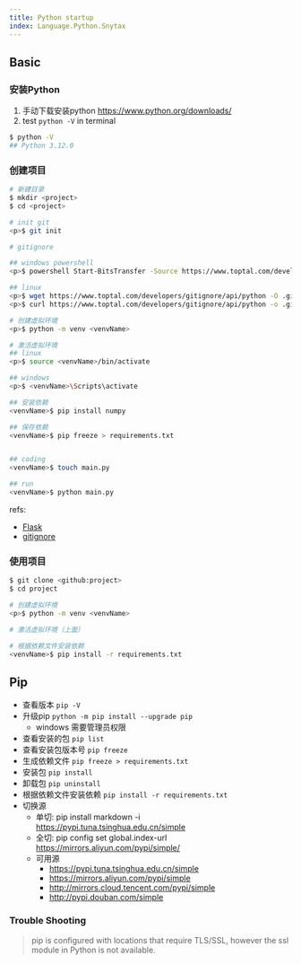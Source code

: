 ```yaml
---
title: Python startup
index: Language.Python.Snytax
---
```




## Basic

### 安装Python

1. 手动下载安装python <https://www.python.org/downloads/>
2. test `python -V` in terminal

``` bash
$ python -V
## Python 3.12.0
```

### 创建项目


``` bash
# 新建目录
$ mkdir <project>
$ cd <project>

# init git
<p>$ git init

# gitignore

## windows powershell
<p>$ powershell Start-BitsTransfer -Source https://www.toptal.com/developers/gitignore/api/python -Destination .gitignore

## linux
<p>$ wget https://www.toptal.com/developers/gitignore/api/python -O .gitignore
<p>$ curl https://www.toptal.com/developers/gitignore/api/python -o .gitignore

# 创建虚拟环境
<p>$ python -m venv <venvName>

# 激活虚拟环境
## linux 
<p>$ source <venvName>/bin/activate

## windows
<p>$ <venvName>\Scripts\activate

## 安装依赖
<venvName>$ pip install numpy

## 保存依赖
<venvName>$ pip freeze > requirements.txt


## coding
<venvName>$ touch main.py

## run
<venvName>$ python main.py
```


refs:
- [Flask](/language/python/flask)
- [gitignore](https://www.toptal.com/developers/gitignore/api/python)




### 使用项目

``` bash
$ git clone <github:project>
$ cd project

# 创建虚拟环境
<p>$ python -m venv <venvName>

# 激活虚拟环境（上面）

# 根据依赖文件安装依赖
<venvName>$ pip install -r requirements.txt
```


## Pip

- 查看版本 `pip -V`
- 升级pip `python -m pip install --upgrade pip` 
  * windows 需要管理员权限
- 查看安装的包 `pip list`
- 查看安装包版本号 `pip freeze`
- 生成依赖文件 `pip freeze > requirements.txt`
- 安装包 `pip install`
- 卸载包 `pip uninstall`
- 根据依赖文件安装依赖 `pip install -r requirements.txt`
- 切换源
  * 单切: pip install markdown -i https://pypi.tuna.tsinghua.edu.cn/simple
  * 全切: pip config set global.index-url https://mirrors.aliyun.com/pypi/simple/
  * 可用源
    - https://pypi.tuna.tsinghua.edu.cn/simple
    - https://mirrors.aliyun.com/pypi/simple
    - http://mirrors.cloud.tencent.com/pypi/simple
    - http://pypi.douban.com/simple




### Trouble Shooting 

> pip is configured with locations that require TLS/SSL, however the ssl module in Python is not available.